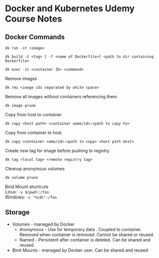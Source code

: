 # Docker and Kubernetes Udemy Course Notes

## Docker Commands
```
dk run -it <image>
```

```
dk build -t <tag> [ -f <name of Dockerfile>] <path to dir containing Dockerfile> 
```

```
dk exec -it <container ID> <command>
```

Remove images
```
dk rmi <image ids separated by white space>
```

Remove all images without containers referencing them
```
dk image prune
```

Copy from host to container
```
dk copy <host path> <container name/id>:<path to copy to>
```

Copy from container to host
```
dk copy <container name/id>:<path to copy> <host path dest>
```

Create new tag for image before pushing to registry
```
dk tag <local tag> <remote registry tag>
```

Cleanup anonymous volumes
```
dk volume prune
```

Bind Mount shortcuts  
Linux: `-v $(pwd):/foo`  
Windows: `-v "%cd%":/foo`  

## Storage
- Volumes - managed by Docker
    - Anonymous - Use for temporary data . Coupled to container. Removed when container is removed. Cannot be shared or reused.
    - Named - Persistent after container is deleted. Can be shared and reused.
- Bind Mounts - managed by Docker user. Can be shared and reused